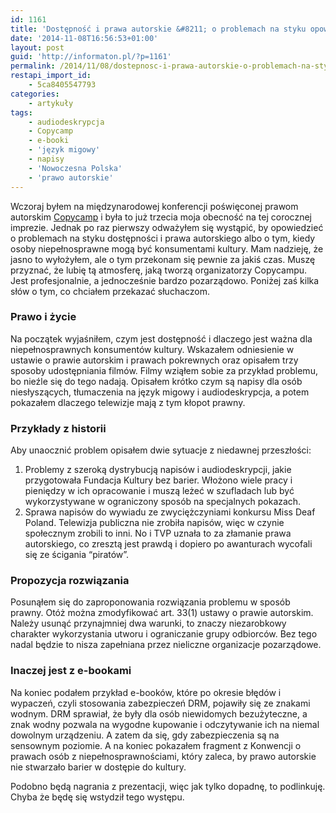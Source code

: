 ```yaml
---
id: 1161
title: 'Dostępność i prawa autorskie &#8211; o problemach na styku opowiadałem na tegorocznym Copycampie'
date: '2014-11-08T16:56:53+01:00'
layout: post
guid: 'http://informaton.pl/?p=1161'
permalink: /2014/11/08/dostepnosc-i-prawa-autorskie-o-problemach-na-styku-opowiadalem-na-tegorocznym-copycampie/
restapi_import_id:
    - 5ca8405547793
categories:
    - artykuły
tags:
    - audiodeskrypcja
    - Copycamp
    - e-booki
    - 'język migowy'
    - napisy
    - 'Nowoczesna Polska'
    - 'prawo autorskie'
---
```


Wczoraj byłem na międzynarodowej konferencji poświęconej prawom autorskim [Copycamp](http://copycamp.pl) i była to już trzecia moja obecność na tej corocznej imprezie. Jednak po raz pierwszy odważyłem się wystąpić, by opowiedzieć o problemach na styku dostępności i prawa autorskiego albo o tym, kiedy osoby niepełnosprawne mogą być konsumentami kultury. Mam nadzieję, że jasno to wyłożyłem, ale o tym przekonam się pewnie za jakiś czas. Muszę przyznać, że lubię tą atmosferę, jaką tworzą organizatorzy Copycampu. Jest profesjonalnie, a jednocześnie bardzo pozarządowo. Poniżej zaś kilka słów o tym, co chciałem przekazać słuchaczom.

### Prawo i życie

Na początek wyjaśniłem, czym jest dostępność i dlaczego jest ważna dla niepełnosprawnych konsumentów kultury. Wskazałem odniesienie w ustawie o prawie autorskim i prawach pokrewnych oraz opisałem trzy sposoby udostępniania filmów. Filmy wziąłem sobie za przykład problemu, bo nieźle się do tego nadają. Opisałem krótko czym są napisy dla osób niesłyszących, tłumaczenia na język migowy i audiodeskrypcja, a potem pokazałem dlaczego telewizje mają z tym kłopot prawny.

### Przykłady z historii

Aby unaocznić problem opisałem dwie sytuacje z niedawnej przeszłości:

1. Problemy z szeroką dystrybucją napisów i audiodeskrypcji, jakie przygotowała Fundacja Kultury bez barier. Włożono wiele pracy i pieniędzy w ich opracowanie i muszą leżeć w szufladach lub być wykorzystywane w ograniczony sposób na specjalnych pokazach.
2. Sprawa napisów do wywiadu ze zwyciężczyniami konkursu Miss Deaf Poland. Telewizja publiczna nie zrobiła napisów, więc w czynie społecznym zrobili to inni. No i TVP uznała to za złamanie prawa autorskiego, co zresztą jest prawdą i dopiero po awanturach wycofali się ze ścigania “piratów”.

### Propozycja rozwiązania

Posunąłem się do zaproponowania rozwiązania problemu w sposób prawny. Otóż można zmodyfikować art. 33(1) ustawy o prawie autorskim. Należy usunąć przynajmniej dwa warunki, to znaczy niezarobkowy charakter wykorzystania utworu i ograniczanie grupy odbiorców. Bez tego nadal będzie to nisza zapełniana przez nieliczne organizacje pozarządowe.

### Inaczej jest z e-bookami

Na koniec podałem przykład e-booków, które po okresie błędów i wypaczeń, czyli stosowania zabezpieczeń DRM, pojawiły się ze znakami wodnym. DRM sprawiał, że były dla osób niewidomych bezużyteczne, a znak wodny pozwala na wygodne kupowanie i odczytywanie ich na niemal dowolnym urządzeniu. A zatem da się, gdy zabezpieczenia są na sensownym poziomie. A na koniec pokazałem fragment z Konwencji o prawach osób z niepełnosprawnościami, który zaleca, by prawo autorskie nie stwarzało barier w dostępie do kultury.

Podobno będą nagrania z prezentacji, więc jak tylko dopadnę, to podlinkuję. Chyba że będę się wstydził tego występu.
